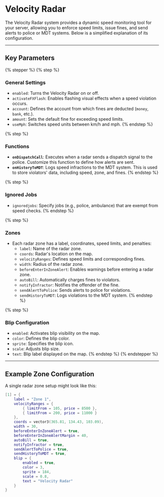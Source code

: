 # Velocity Radar

The Velocity Radar system provides a dynamic speed monitoring tool for your server, allowing you to enforce speed limits, issue fines, and send alerts to police or MDT systems. Below is a simplified explanation of its configuration.

***

## Key Parameters

{% stepper %}
{% step %}
### General Settings

* `enabled`: Turns the Velocity Radar on or off.
* `activateFXFlash`: Enables flashing visual effects when a speed violation occurs.
* `account`: Defines the account from which fines are deducted (`money`, `bank`, etc.).
* `amount`: Sets the default fine for exceeding speed limits.
* `useMph`: Switches speed units between km/h and mph.
{% endstep %}

{% step %}
### Functions

* **`onDispatchCall`**: Executes when a radar sends a dispatch signal to the police. Customize this function to define how alerts are sent.
* **`onHistoryToMDT`**: Logs speed infractions to the MDT system. This is used to store violators' data, including speed, zone, and fines.
{% endstep %}

{% step %}
### Ignored Jobs

* `ignoredjobs`: Specify jobs (e.g., police, ambulance) that are exempt from speed checks.
{% endstep %}

{% step %}
### Zones

* Each radar zone has a label, coordinates, speed limits, and penalties:
  * `label`: Name of the radar zone.
  * `coords`: Radar's location on the map.
  * `velocityRanges`: Defines speed limits and corresponding fines.
  * `width`: Radius of the radar zone.
  * `beforeEnterInZoneAlert`: Enables warnings before entering a radar zone.
  * `autoBill`: Automatically charges fines to violators.
  * `notifyInfractor`: Notifies the offender of the fine.
  * `sendAlertToPolice`: Sends alerts to police for violations.
  * `sendHistoryToMDT`: Logs violations to the MDT system.
{% endstep %}

{% step %}
### Blip Configuration

* `enabled`: Activates blip visibility on the map.
* `color`: Defines the blip color.
* `sprite`: Specifies the blip icon.
* `scale`: Adjusts blip size.
* `text`: Blip label displayed on the map.
{% endstep %}
{% endstepper %}

***

## Example Zone Configuration

A single radar zone setup might look like this:

```lua
[1] = {
    label = "Zone 1",
    velocityRanges = {
        { limitFrom = 105, price = 8500 },
        { limitFrom = 200, price = 11000 }
    },
    coords = vector3(365.81, 134.43, 103.09),
    width = 30,
    beforeEnterInZoneAlert = true,
    beforeEnterInZoneAlertMargin = 40,
    autoBill = true,
    notifyInfractor = true,
    sendAlertToPolice = true,
    sendHistoryToMDT = true,
    blip = {
        enabled = true,
        color = 3,
        sprite = 184,
        scale = 0.8,
        text = "Velocity Radar"
    }
}
```
